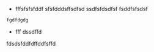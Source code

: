 - fffsfsfsfddf
sfsfdddsffsdfsd
ssdfsfdsdfsf
fsddfsfsdsf


```rust
fgdfdgdg
````
- fff
dssdffd

fdsdsfddfdffddfsffd

